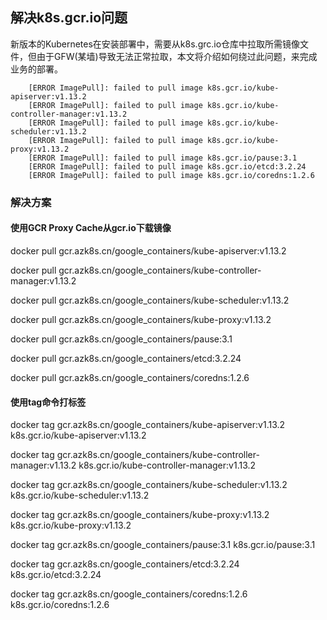 ## 解决k8s.gcr.io问题

新版本的Kubernetes在安装部署中，需要从k8s.grc.io仓库中拉取所需镜像文件，但由于GFW\(某墙\)导致无法正常拉取，本文将介绍如何绕过此问题，来完成业务的部署。

```
    [ERROR ImagePull]: failed to pull image k8s.gcr.io/kube-apiserver:v1.13.2
    [ERROR ImagePull]: failed to pull image k8s.gcr.io/kube-controller-manager:v1.13.2
    [ERROR ImagePull]: failed to pull image k8s.gcr.io/kube-scheduler:v1.13.2
    [ERROR ImagePull]: failed to pull image k8s.gcr.io/kube-proxy:v1.13.2
    [ERROR ImagePull]: failed to pull image k8s.gcr.io/pause:3.1
    [ERROR ImagePull]: failed to pull image k8s.gcr.io/etcd:3.2.24
    [ERROR ImagePull]: failed to pull image k8s.gcr.io/coredns:1.2.6
```

### 解决方案

#### 使用GCR Proxy Cache从gcr.io下载镜像

docker pull gcr.azk8s.cn/google\_containers/kube-apiserver:v1.13.2

docker pull gcr.azk8s.cn/google\_containers/kube-controller-manager:v1.13.2

docker pull gcr.azk8s.cn/google\_containers/kube-scheduler:v1.13.2

docker pull gcr.azk8s.cn/google\_containers/kube-proxy:v1.13.2

docker pull gcr.azk8s.cn/google\_containers/pause:3.1

docker pull gcr.azk8s.cn/google\_containers/etcd:3.2.24

docker pull gcr.azk8s.cn/google\_containers/coredns:1.2.6

#### 使用tag命令打标签

docker tag gcr.azk8s.cn/google\_containers/kube-apiserver:v1.13.2  k8s.gcr.io/kube-apiserver:v1.13.2

docker tag gcr.azk8s.cn/google\_containers/kube-controller-manager:v1.13.2  k8s.gcr.io/kube-controller-manager:v1.13.2

docker tag gcr.azk8s.cn/google\_containers/kube-scheduler:v1.13.2  k8s.gcr.io/kube-scheduler:v1.13.2

docker tag gcr.azk8s.cn/google\_containers/kube-proxy:v1.13.2  k8s.gcr.io/kube-proxy:v1.13.2

docker tag gcr.azk8s.cn/google\_containers/pause:3.1  k8s.gcr.io/pause:3.1

docker tag gcr.azk8s.cn/google\_containers/etcd:3.2.24  k8s.gcr.io/etcd:3.2.24

docker tag gcr.azk8s.cn/google\_containers/coredns:1.2.6  k8s.gcr.io/coredns:1.2.6

